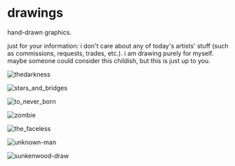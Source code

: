 # drawings

hand-drawn graphics.

just for your information: i don't care about any of today's artists' stuff
(such as commissions, requests, trades, etc.).
i am drawing purely for myself.
maybe someone could consider this childish, but this is just up to you.

![thedarkness](thedarkness.jpg)

![stars_and_bridges](stars_and_bridges.jpg)

![to_never_born](to_never_born.jpg)

![zombie](zombie.jpeg)

![the_faceless](the_faceless.jpeg)

![unknown-man](unknown-man.jpg)

![sunkenwood-draw](sunkenwood-draw.jpeg)
